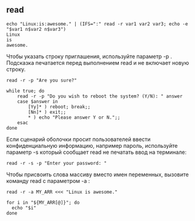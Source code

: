 ## read

```
echo "Linux:is:awesome." | (IFS=":" read -r var1 var2 var3; echo -e "$var1 n$var2 n$var3")
Linux
is
awesome.
```

Чтобы указать строку приглашения, используйте параметр -p . Подсказка печатается перед выполнением read и не включает новую строку.

```
read -r -p "Are you sure?"

while true; do
    read -r -p "Do you wish to reboot the system? (Y/N): " answer
    case $answer in
        [Yy]* ) reboot; break;;
        [Nn]* ) exit;;
        * ) echo "Please answer Y or N.";;
    esac
done
```

Если сценарий оболочки просит пользователей ввести конфиденциальную информацию, например пароль, используйте параметр -s который сообщает read не печатать ввод на терминале:

```
read -r -s -p "Enter your password: "
```

Чтобы присвоить слова массиву вместо имен переменных, вызовите команду read с параметром -a :

```
read -r -a MY_ARR <<< "Linux is awesome."

for i in "${MY_ARR[@]}"; do
  echo "$i"
done
```
